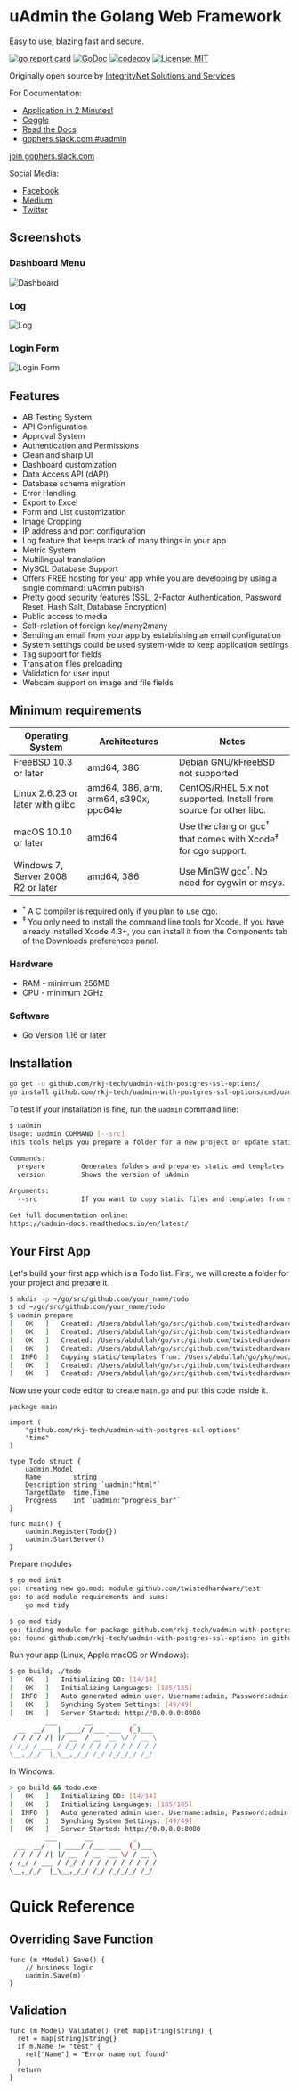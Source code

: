 # uAdmin the Golang Web Framework

Easy to use, blazing fast and secure.

[![go report card](https://goreportcard.com/badge/github.com/rkj-tech/uadmin-with-postgres-ssl-options "go report card")](https://goreportcard.com/report/github.com/rkj-tech/uadmin-with-postgres-ssl-options)
[![GoDoc](https://godoc.org/github.com/rkj-tech/uadmin-with-postgres-ssl-options?status.svg)](https://godoc.org/github.com/rkj-tech/uadmin-with-postgres-ssl-options)
[![codecov](https://codecov.io/gh/uadmin/uadmin/branch/master/graph/badge.svg)](https://codecov.io/gh/uadmin/uadmin)
[![License: MIT](https://img.shields.io/badge/License-MIT-brightgreen.svg)](https://github.com/rkj-tech/uadmin-with-postgres-ssl-options/blob/master/LICENSE)

Originally open source by [IntegrityNet Solutions and Services](https://www.integritynet.biz/)

For Documentation:

- [Application in 2 Minutes!](https://www.youtube.com/watch?v=1WwOOYOIQBw&t=41s)
- [Coggle](https://coggle.it/diagram/XSzwl1j7lUdVWvIl/t/uadmin-the-golang-web-framework)
- [Read the Docs](https://uadmin-docs.readthedocs.io/en/latest/)
- [gophers.slack.com #uadmin](https://gophers.slack.com/messages/uadmin/)

[join gophers.slack.com](https://join.slack.com/t/gophers/shared_invite/zt-fajz7jh3-2cpkmFU~hQb8d5LmOCnhfQ)

Social Media:

- [Facebook](https://www.facebook.com/uadminio/)
- [Medium](https://medium.com/@twistedhardware)
- [Twitter](https://twitter.com/uAdminio)

## Screenshots

### Dashboard Menu

![Dashboard](https://github.com/rkj-tech/uadmin-with-postgres-ssl-options-docs/raw/master/assets/uadmindashboard.png)
&nbsp;

### Log

![Log](https://github.com/rkj-tech/uadmin-with-postgres-ssl-options-docs/raw/master/assets/log.png)
&nbsp;

### Login Form

![Login Form](https://github.com/rkj-tech/uadmin-with-postgres-ssl-options-docs/raw/master/tutorial/assets/loginform.png)
&nbsp;

## Features

- AB Testing System
- API Configuration
- Approval System
- Authentication and Permissions
- Clean and sharp UI
- Dashboard customization
- Data Access API (dAPI)
- Database schema migration
- Error Handling
- Export to Excel
- Form and List customization
- Image Cropping
- IP address and port configuration
- Log feature that keeps track of many things in your app
- Metric System
- Multilingual translation
- MySQL Database Support
- Offers FREE hosting for your app while you are developing by using a single command: uAdmin publish
- Pretty good security features (SSL, 2-Factor Authentication, Password Reset, Hash Salt, Database Encryption)
- Public access to media
- Self-relation of foreign key/many2many
- Sending an email from your app by establishing an email configuration
- System settings could be used system-wide to keep application settings
- Tag support for fields
- Translation files preloading
- Validation for user input
- Webcam support on image and file fields

## Minimum requirements

| Operating System                   |                Architectures              |                                Notes                                                |
|------------------------------------|-------------------------------------------|-------------------------------------------------------------------------------------|
| FreeBSD 10.3 or later              |  amd64, 386                               | Debian GNU/kFreeBSD not supported                                                   |
| Linux 2.6.23 or later with glibc   |  amd64, 386, arm, arm64, s390x, ppc64le   | CentOS/RHEL 5.x not supported. Install from source for other libc.                  |
| macOS 10.10 or later               |  amd64                                    | Use the clang or gcc<sup>†</sup> that comes with Xcode<sup>‡</sup> for cgo support. |
| Windows 7, Server 2008 R2 or later |  amd64, 386                               | Use MinGW gcc<sup>†</sup>. No need for cygwin or msys.                              |

- <sup>†</sup> A C compiler is required only if you plan to use cgo.
- <sup>‡</sup> You only need to install the command line tools for Xcode. If you have already installed Xcode 4.3+, you can install it from the Components tab of the Downloads preferences panel.

### Hardware

- RAM - minimum 256MB
- CPU - minimum 2GHz

### Software

- Go Version 1.16 or later

## Installation

```bash
go get -u github.com/rkj-tech/uadmin-with-postgres-ssl-options/
go install github.com/rkj-tech/uadmin-with-postgres-ssl-options/cmd/uadmin@latest
```

To test if your installation is fine, run the `uadmin` command line:

```bash
$ uadmin
Usage: uadmin COMMAND [--src]
This tools helps you prepare a folder for a new project or update static files and templates

Commands:
  prepare         Generates folders and prepares static and templates
  version         Shows the version of uAdmin

Arguments:
  --src           If you want to copy static files and templates from src folder

Get full documentation online:
https://uadmin-docs.readthedocs.io/en/latest/
```

## Your First App

Let's build your first app which is a Todo list. First, we will create a folder for your project and prepare it.

```bash
$ mkdir -p ~/go/src/github.com/your_name/todo
$ cd ~/go/src/github.com/your_name/todo
$ uadmin prepare
[   OK   ]   Created: /Users/abdullah/go/src/github.com/twistedhardware/test/models
[   OK   ]   Created: /Users/abdullah/go/src/github.com/twistedhardware/test/api
[   OK   ]   Created: /Users/abdullah/go/src/github.com/twistedhardware/test/views
[   OK   ]   Created: /Users/abdullah/go/src/github.com/twistedhardware/test/media
[  INFO  ]   Copying static/templates from: /Users/abdullah/go/pkg/mod/github.com/rkj-tech/uadmin-with-postgres-ssl-options@v0.6.0
[   OK   ]   Created: /Users/abdullah/go/src/github.com/twistedhardware/test/static
[   OK   ]   Created: /Users/abdullah/go/src/github.com/twistedhardware/test/templates
```

Now use your code editor to create `main.go` and put this code inside it.

```golang
package main

import (
	"github.com/rkj-tech/uadmin-with-postgres-ssl-options"
	"time"
)

type Todo struct {
	uadmin.Model
	Name        string
	Description string `uadmin:"html"`
	TargetDate  time.Time
	Progress    int `uadmin:"progress_bar"`
}

func main() {
	uadmin.Register(Todo{})
	uadmin.StartServer()
}
```

Prepare modules

```bash
$ go mod init
go: creating new go.mod: module github.com/twistedhardware/test
go: to add module requirements and sums:
	go mod tidy

$ go mod tidy
go: finding module for package github.com/rkj-tech/uadmin-with-postgres-ssl-options
go: found github.com/rkj-tech/uadmin-with-postgres-ssl-options in github.com/rkj-tech/uadmin-with-postgres-ssl-options v0.6.0
```

Run your app (Linux, Apple macOS or Windows):

```bash
$ go build; ./todo
[   OK   ]   Initializing DB: [14/14]
[   OK   ]   Initializing Languages: [185/185]
[  INFO  ]   Auto generated admin user. Username:admin, Password:admin.
[   OK   ]   Synching System Settings: [49/49]
[   OK   ]   Server Started: http://0.0.0.0:8080
         ___       __          _
  __  __/   | ____/ /___ ___  (_)___
 / / / / /| |/ __  / __ '__ \/ / __ \
/ /_/ / ___ / /_/ / / / / / / / / / /
\__,_/_/  |_\__,_/_/ /_/ /_/_/_/ /_/
```

In Windows:

```bash
> go build && todo.exe
[   OK   ]   Initializing DB: [14/14]
[   OK   ]   Initializing Languages: [185/185]
[  INFO  ]   Auto generated admin user. Username:admin, Password:admin.
[   OK   ]   Synching System Settings: [49/49]
[   OK   ]   Server Started: http://0.0.0.0:8080
         ___       __          _
  __  __/   | ____/ /___ ___  (_)___
 / / / / /| |/ __  / __  __ \/ / __ \
/ /_/ / ___ / /_/ / / / / / / / / / /
\__,_/_/  |_\__,_/_/ /_/ /_/_/_/ /_/
```

# Quick Reference

## Overriding Save Function

```golang
func (m *Model) Save() {
	// business logic
	uadmin.Save(m)
}
```

## Validation

```golang
func (m Model) Validate() (ret map[string]string) {
  ret = map[string]string{}
  if m.Name != "test" {
    ret["Name"] = "Error name not found"
  }
  return
}
```
